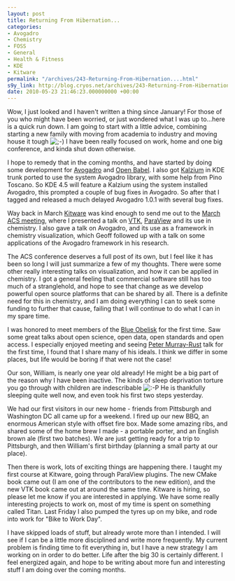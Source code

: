 ```yaml
---
layout: post
title: Returning From Hibernation...
categories:
- Avogadro
- Chemistry
- FOSS
- General
- Health & Fitness
- KDE
- Kitware
permalink: "/archives/243-Returning-From-Hibernation....html"
s9y_link: http://blog.cryos.net/archives/243-Returning-From-Hibernation....html
date: 2010-05-23 21:46:23.000000000 +00:00
---
```

<span><p>Wow, I just looked and I haven't written a thing since January! For those of you who might have been worried, or just wondered what I was up to...here is a quick run down. I am going to start with a little advice, combining starting a new family with moving from academia to industry and moving house it tough <img src="http://blog.cryos.net/templates/default/img/emoticons/wink.png" alt=";-)" style="display: inline; vertical-align: bottom;" class="emoticon" /> I have been really focused on work, home and one big conference, and kinda shut down otherwise.</p>

<p>I hope to remedy that in the coming months, and have started by doing some development for <a href="http://avogadro.openmolecules.net/">Avogadro</a> and <a href="http://www.openbabel.org/">Open Babel</a>. I also got <a href="http://edu.kde.org/kalzium/">Kalzium</a> in KDE trunk ported to use the system Avogadro library, with some help from Pino Toscano. So KDE 4.5 will feature a Kalzium using the system installed Avogadro, this prompted a couple of bug fixes in Avogadro. So after that I tagged and released a much delayed Avogadro 1.0.1 with several bug fixes.</p>

<p>Way back in March <a href="http://www.kitware.com/">Kitware</a> was kind enough to send me out to the <a href="http://www.acs.org/">March ACS meeting</a>, where I presented a talk on <a href="http://www.vtk.org/">VTK</a>, <a href="http://www.paraview.org/">ParaView</a> and its use in chemistry. I also gave a talk on Avogadro, and its use as a framework in chemistry visualization, which Geoff followed up with a talk on some applications of the Avogadro framework in his research.</p>

<p>The ACS conference deserves a full post of its own, but I feel like it has been so long I will just summarize a few of my thoughts. There were some other really interesting talks on visualization, and how it can be applied in chemistry. I got a general feeling that commercial software still has too much of a stranglehold, and hope to see that change as we develop powerful open source platforms that can be shared by all. There is a definite need for this in chemistry, and I am doing everything I can to seek some funding to further that cause, failing that I will continue to do what I can in my spare time.</p>

<p>I was honored to meet members of the <a href="http://blueobelisk.sourceforge.net/">Blue Obelisk</a> for the first time. Saw some great talks about open science, open data, open standards and open access. I especially enjoyed meeting and seeing <a href="http://en.wikipedia.org/wiki/Peter_Murray-Rust">Peter Murray-Rust</a> talk for the first time, I found that I share many of his ideals. I think we differ in some places, but life would be boring if that were not the case!</p>

<p>Our son, William, is nearly one year old already! He might be a big part of the reason why I have been inactive. The kinds of sleep deprivation torture you go through with children are indescribable <img src="http://blog.cryos.net/templates/default/img/emoticons/tongue.png" alt=":-P" style="display: inline; vertical-align: bottom;" class="emoticon" /> He is thankfully sleeping quite well now, and even took his first two steps yesterday.</p>

<p>We had our first visitors in our new home - friends from Pittsburgh and Washington DC all came up for a weekend. I fired up our new BBQ, an enormous American style with offset fire box. Made some amazing ribs, and shared some of the home brew I made - a portable porter, and an English brown ale (first two batches). We are just getting ready for a trip to Pittsburgh, and then William's first birthday (planning a small party at our place).</p>

<p>Then there is work, lots of exciting things are happening there. I taught my first course at Kitware, going through ParaView plugins. The new CMake book came out (I am one of the contributors to the new edition), and the new VTK book came out at around the same time. Kitware is hiring, so please let me know if you are interested in applying. We have some really interesting projects to work on, most of my time is spent on something called Titan. Last Friday I also pumped the tyres up on my bike, and rode into work for "Bike to Work Day".</p>

<p>I have skipped loads of stuff, but already wrote more than I intended. I will see if I can be a little more disciplined and write more frequently. My current problem is finding time to fit everything in, but I have a new strategy I am working on in order to do better. Life after the big 30 is certainly different. I feel energized again, and hope to be writing about more fun and interesting stuff I am doing over the coming months.</p></span>
